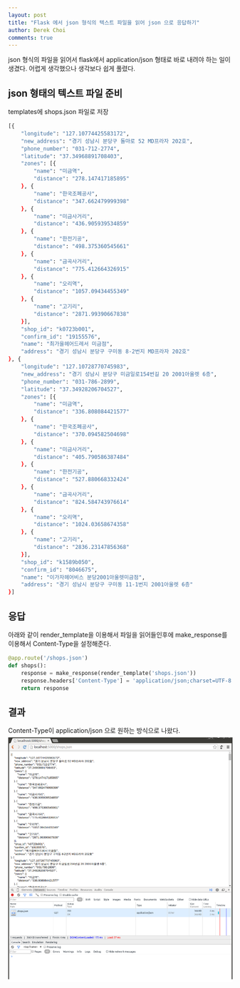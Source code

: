 ```yaml
---
layout: post
title: "Flask 에서 json 형식의 텍스트 파일을 읽어 json 으로 응답하기"
author: Derek Choi
comments: true
---
```

json 형식의 파일을 읽어서 flask에서 application/json 형태로 바로 내려야 하는 일이 생겼다.
어렵게 생각했으나 생각보다 쉽게 풀렸다.

## json 형태의 텍스트 파일 준비
templates에 shops.json 파일로 저장  

```bash
[{
    "longitude": "127.10774425583172",
    "new_address": "경기 성남시 분당구 돌마로 52 MD프라자 202호",
    "phone_number": "031-712-2774",
    "latitude": "37.34968891708403",
    "zones": [{
        "name": "미금역",
        "distance": "278.147417185895"
    }, {
        "name": "한국조폐공사",
        "distance": "347.662479999398"
    }, {
        "name": "미금사거리",
        "distance": "436.905939534859"
    }, {
        "name": "한전기공",
        "distance": "498.375360545661"
    }, {
        "name": "금곡사거리",
        "distance": "775.412664326915"
    }, {
        "name": "오리역",
        "distance": "1057.09434455349"
    }, {
        "name": "고기리",
        "distance": "2871.99390667838"
    }],
    "shop_id": "k0723b001",
    "confirm_id": "19155576",
    "name": "최가을헤어드레서 미금점",
    "address": "경기 성남시 분당구 구미동 8-2번지 MD프라자 202호"
}, {
    "longitude": "127.10728770745983",
    "new_address": "경기 성남시 분당구 미금일로154번길 20 2001아울렛 6층",
    "phone_number": "031-786-2899",
    "latitude": "37.34928206704527",
    "zones": [{
        "name": "미금역",
        "distance": "336.808084421577"
    }, {
        "name": "한국조폐공사",
        "distance": "370.094582504698"
    }, {
        "name": "미금사거리",
        "distance": "405.790586387484"
    }, {
        "name": "한전기공",
        "distance": "527.880668332424"
    }, {
        "name": "금곡사거리",
        "distance": "824.584743976614"
    }, {
        "name": "오리역",
        "distance": "1024.03658674358"
    }, {
        "name": "고기리",
        "distance": "2836.23147856368"
    }],
    "shop_id": "k1589b050",
    "confirm_id": "8046675",
    "name": "이가자헤어비스 분당2001아울렛미금점",
    "address": "경기 성남시 분당구 구미동 11-1번지 2001아울렛 6층"
}]
```

## 응답
아래와 같이 render_template을 이용해서 파일을 읽어들인후에 make_response를 이용해서 Content-Type을 설정해준다.

```python
@app.route('/shops.json')
def shops():
    response = make_response(render_template('shops.json'))
    response.headers['Content-Type'] = 'application/json;charset=UTF-8'
    return response
```

## 결과
Content-Type이 application/json 으로 원하는 방식으로 나왔다.
![capture](/assets/20151116/capture.png)
